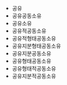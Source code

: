 - 공유
- 공유공동소유
- 공유소유
- 공유적공동소유
- 공유적형태공동소유
- 공유지분형태공동소유
- 공유지분공동소유
- 공유형태공동소유
- 공유형태적공동소유
- 공유지분적공동소유